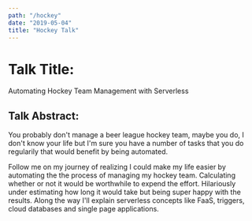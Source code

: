 ```yaml
---
path: "/hockey"
date: "2019-05-04"
title: "Hockey Talk"
---
```


# Talk Title:

Automating Hockey Team Management with Serverless

## Talk Abstract:

You probably don't manage a beer league hockey team, maybe you do, I don't know your life but I'm sure you have a number of tasks that you do regularily that would benefit by being automated.

Follow me on my journey of realizing I could make my life easier by automating the the process of managing my hockey team. Calculating whether or not it would be worthwhile to expend the effort. Hilariously under estimating how long it would take but being super happy with the results. Along the way I'll explain serverless concepts like FaaS, triggers, cloud databases and single page applications.

